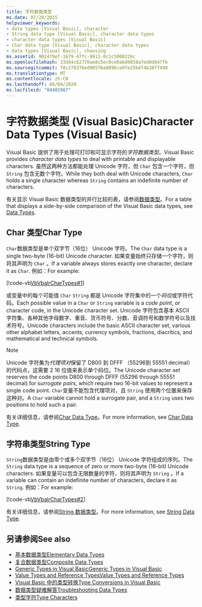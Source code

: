 ```yaml
---
title: 字符数据类型
ms.date: 07/20/2015
helpviewer_keywords:
- data types [Visual Basic], character
- String data type [Visual Basic], character data types
- character data types [Visual Basic]
- Char data type [Visual Basic], character data types
- data types [Visual Basic], choosing
ms.assetid: 902479ef-1679-47fc-9911-0c1c5008226c
ms.openlocfilehash: 33dd4c62776ae8c5ec0ce0a6d0858a7ed0d047fb
ms.sourcegitcommit: f8c270376ed905f6a8896ce0fe25b4f4b38ff498
ms.translationtype: MT
ms.contentlocale: zh-CN
ms.lasthandoff: 06/04/2020
ms.locfileid: "84401987"
---
```

# <a name="character-data-types-visual-basic"></a><span data-ttu-id="9fb1c-102">字符数据类型 (Visual Basic)</span><span class="sxs-lookup"><span data-stu-id="9fb1c-102">Character Data Types (Visual Basic)</span></span>
<span data-ttu-id="9fb1c-103">Visual Basic 提供了用于处理可打印和可显示字符的*字符数据类型*。</span><span class="sxs-lookup"><span data-stu-id="9fb1c-103">Visual Basic provides *character data types* to deal with printable and displayable characters.</span></span> <span data-ttu-id="9fb1c-104">虽然这两种方法都能处理 Unicode 字符，但 `Char` 包含一个字符，但 `String` 包含无数个字符。</span><span class="sxs-lookup"><span data-stu-id="9fb1c-104">While they both deal with Unicode characters, `Char` holds a single character whereas `String` contains an indefinite number of characters.</span></span>  
  
 <span data-ttu-id="9fb1c-105">有关显示 Visual Basic 数据类型的并行比较的表，请参阅[数据类型](../../../language-reference/data-types/index.md)。</span><span class="sxs-lookup"><span data-stu-id="9fb1c-105">For a table that displays a side-by-side comparison of the Visual Basic data types, see [Data Types](../../../language-reference/data-types/index.md).</span></span>  
  
## <a name="char-type"></a><span data-ttu-id="9fb1c-106">Char 类型</span><span class="sxs-lookup"><span data-stu-id="9fb1c-106">Char Type</span></span>  
 <span data-ttu-id="9fb1c-107">`Char`数据类型是单个双字节（16位） Unicode 字符。</span><span class="sxs-lookup"><span data-stu-id="9fb1c-107">The `Char` data type is a single two-byte (16-bit) Unicode character.</span></span> <span data-ttu-id="9fb1c-108">如果变量始终只存储一个字符，则将其声明为 `Char` 。</span><span class="sxs-lookup"><span data-stu-id="9fb1c-108">If a variable always stores exactly one character, declare it as `Char`.</span></span> <span data-ttu-id="9fb1c-109">例如：</span><span class="sxs-lookup"><span data-stu-id="9fb1c-109">For example:</span></span>  
  
 [!code-vb[VbVbalrCharTypes#1](~/samples/snippets/visualbasic/VS_Snippets_VBCSharp/vbvbalrchartypes/vb/module1.vb#1)]
  
 <span data-ttu-id="9fb1c-110">或变量中的每个可能值 `Char` `String` 都是 Unicode 字符集中的一个*码位*或字符代码。</span><span class="sxs-lookup"><span data-stu-id="9fb1c-110">Each possible value in a `Char` or `String` variable is a *code point*, or character code, in the Unicode character set.</span></span> <span data-ttu-id="9fb1c-111">Unicode 字符包含基本 ASCII 字符集、各种其他字母数字、重音、货币符号、分数、音调符号和数学符号以及技术符号。</span><span class="sxs-lookup"><span data-stu-id="9fb1c-111">Unicode characters include the basic ASCII character set, various other alphabet letters, accents, currency symbols, fractions, diacritics, and mathematical and technical symbols.</span></span>  
  
> [!NOTE]
> <span data-ttu-id="9fb1c-112">Unicode 字符集为*代理项对*保留了 D800 到 DFFF （55296到 55551 decimal）的代码点，这需要 2 16 位值来表示单个码位。</span><span class="sxs-lookup"><span data-stu-id="9fb1c-112">The Unicode character set reserves the code points D800 through DFFF (55296 through 55551 decimal) for *surrogate pairs*, which require two 16-bit values to represent a single code point.</span></span> <span data-ttu-id="9fb1c-113">`Char`变量不能包含代理项对，且 `String` 使用两个位置来保存这种对。</span><span class="sxs-lookup"><span data-stu-id="9fb1c-113">A `Char` variable cannot hold a surrogate pair, and a `String` uses two positions to hold such a pair.</span></span>  
  
 <span data-ttu-id="9fb1c-114">有关详细信息，请参阅[Char Data Type](../../../language-reference/data-types/char-data-type.md)。</span><span class="sxs-lookup"><span data-stu-id="9fb1c-114">For more information, see [Char Data Type](../../../language-reference/data-types/char-data-type.md).</span></span>  
  
## <a name="string-type"></a><span data-ttu-id="9fb1c-115">字符串类型</span><span class="sxs-lookup"><span data-stu-id="9fb1c-115">String Type</span></span>  
 <span data-ttu-id="9fb1c-116">`String`数据类型是由零个或多个双字节（16位） Unicode 字符组成的序列。</span><span class="sxs-lookup"><span data-stu-id="9fb1c-116">The `String` data type is a sequence of zero or more two-byte (16-bit) Unicode characters.</span></span> <span data-ttu-id="9fb1c-117">如果变量可以包含无限数量的字符，则将其声明为 `String` 。</span><span class="sxs-lookup"><span data-stu-id="9fb1c-117">If a variable can contain an indefinite number of characters, declare it as `String`.</span></span> <span data-ttu-id="9fb1c-118">例如：</span><span class="sxs-lookup"><span data-stu-id="9fb1c-118">For example:</span></span>  
  
 [!code-vb[VbVbalrCharTypes#2](~/samples/snippets/visualbasic/VS_Snippets_VBCSharp/vbvbalrchartypes/vb/module1.vb#2)]
  
 <span data-ttu-id="9fb1c-119">有关详细信息，请参阅[String 数据类型](../../../language-reference/data-types/string-data-type.md)。</span><span class="sxs-lookup"><span data-stu-id="9fb1c-119">For more information, see [String Data Type](../../../language-reference/data-types/string-data-type.md).</span></span>  
  
## <a name="see-also"></a><span data-ttu-id="9fb1c-120">另请参阅</span><span class="sxs-lookup"><span data-stu-id="9fb1c-120">See also</span></span>

- [<span data-ttu-id="9fb1c-121">基本数据类型</span><span class="sxs-lookup"><span data-stu-id="9fb1c-121">Elementary Data Types</span></span>](elementary-data-types.md)
- [<span data-ttu-id="9fb1c-122">复合数据类型</span><span class="sxs-lookup"><span data-stu-id="9fb1c-122">Composite Data Types</span></span>](composite-data-types.md)
- [<span data-ttu-id="9fb1c-123">Generic Types in Visual Basic</span><span class="sxs-lookup"><span data-stu-id="9fb1c-123">Generic Types in Visual Basic</span></span>](generic-types.md)
- [<span data-ttu-id="9fb1c-124">Value Types and Reference Types</span><span class="sxs-lookup"><span data-stu-id="9fb1c-124">Value Types and Reference Types</span></span>](value-types-and-reference-types.md)
- [<span data-ttu-id="9fb1c-125">Visual Basic 中的类型转换</span><span class="sxs-lookup"><span data-stu-id="9fb1c-125">Type Conversions in Visual Basic</span></span>](type-conversions.md)
- [<span data-ttu-id="9fb1c-126">数据类型疑难解答</span><span class="sxs-lookup"><span data-stu-id="9fb1c-126">Troubleshooting Data Types</span></span>](troubleshooting-data-types.md)
- [<span data-ttu-id="9fb1c-127">类型字符</span><span class="sxs-lookup"><span data-stu-id="9fb1c-127">Type Characters</span></span>](type-characters.md)
